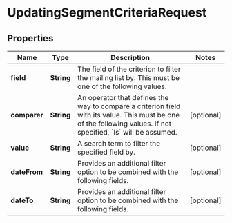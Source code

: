 
# UpdatingSegmentCriteriaRequest

## Properties
Name | Type | Description | Notes
------------ | ------------- | ------------- | -------------
**field** | **String** | The field of the criterion to filter the mailing list by. This must be one of the following values. | 
**comparer** | **String** | An operator that defines the way to compare a criterion field with its value. This must be one of the following values. If not specified, &#x60;Is&#x60; will be assumed. |  [optional]
**value** | **String** | A search term to filter the specified field by. |  [optional]
**dateFrom** | **String** | Provides an additional filter option to be combined with the following fields. |  [optional]
**dateTo** | **String** | Provides an additional filter option to be combined with the following fields. |  [optional]



